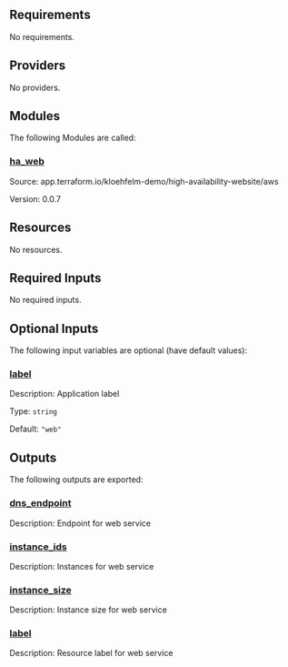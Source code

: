 ## Requirements

No requirements.

## Providers

No providers.

## Modules

The following Modules are called:

### <a name="module_ha_web"></a> [ha\_web](#module\_ha\_web)

Source: app.terraform.io/kloehfelm-demo/high-availability-website/aws

Version: 0.0.7

## Resources

No resources.

## Required Inputs

No required inputs.

## Optional Inputs

The following input variables are optional (have default values):

### <a name="input_label"></a> [label](#input\_label)

Description: Application label

Type: `string`

Default: `"web"`

## Outputs

The following outputs are exported:

### <a name="output_dns_endpoint"></a> [dns\_endpoint](#output\_dns\_endpoint)

Description: Endpoint for web service

### <a name="output_instance_ids"></a> [instance\_ids](#output\_instance\_ids)

Description: Instances for web service

### <a name="output_instance_size"></a> [instance\_size](#output\_instance\_size)

Description: Instance size for web service

### <a name="output_label"></a> [label](#output\_label)

Description: Resource label for web service
